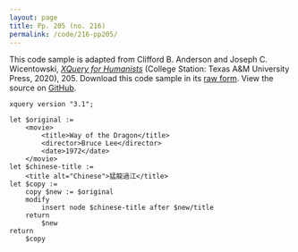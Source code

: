 ```yaml
---
layout: page
title: Pp. 205 (no. 216)
permalink: /code/216-pp205/
---
```


This code sample is adapted from Clifford B. Anderson and Joseph C. Wicentowski, 
[_XQuery for Humanists_](/) (College Station: Texas A&M University Press, 2020), 205. 
Download this code sample in its [raw form](/code/216-pp205/216-pp205.xq).
View the source on [GitHub](https://github.com/coding4humanists/xquery4humanists/blob/master/code/216-pp205/216-pp205.xq).

```xquery
xquery version "3.1";

let $original :=
    <movie>
        <title>Way of the Dragon</title>
        <director>Bruce Lee</director>
        <date>1972</date>
    </movie>
let $chinese-title :=
    <title alt="Chinese">猛龍過江</title>
let $copy :=
    copy $new := $original
    modify
        insert node $chinese-title after $new/title
    return
        $new
return
    $copy
```  
